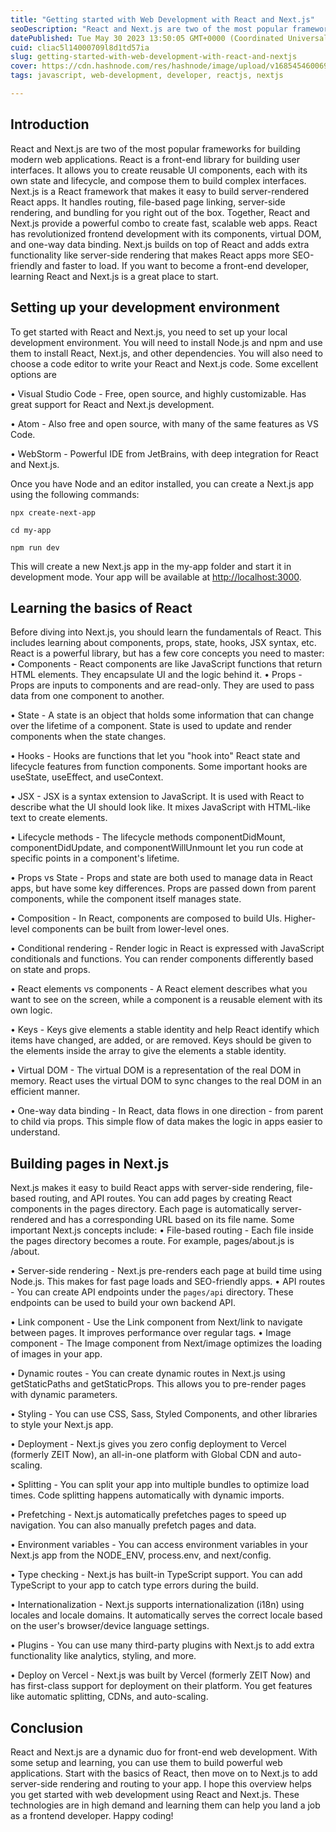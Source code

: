 ```yaml
---
title: "Getting started with Web Development with React and Next.js"
seoDescription: "React and Next.js are two of the most popular frameworks for building modern web applications. React is a front-end library for building user interfaces..."
datePublished: Tue May 30 2023 13:50:05 GMT+0000 (Coordinated Universal Time)
cuid: cliac5l14000709l8d1td57ia
slug: getting-started-with-web-development-with-react-and-nextjs
cover: https://cdn.hashnode.com/res/hashnode/image/upload/v1685454600692/926ad24d-3eb7-40c0-83f9-a47fb6d96d1b.png
tags: javascript, web-development, developer, reactjs, nextjs

---
```


## Introduction

React and Next.js are two of the most popular frameworks for building modern web applications. React is a front-end library for building user interfaces. It allows you to create reusable UI components, each with its own state and lifecycle, and compose them to build complex interfaces. Next.js is a React framework that makes it easy to build server-rendered React apps. It handles routing, file-based page linking, server-side rendering, and bundling for you right out of the box. Together, React and Next.js provide a powerful combo to create fast, scalable web apps. React has revolutionized frontend development with its components, virtual DOM, and one-way data binding. Next.js builds on top of React and adds extra functionality like server-side rendering that makes React apps more SEO-friendly and faster to load. If you want to become a front-end developer, learning React and Next.js is a great place to start.

## Setting up your development environment

To get started with React and Next.js, you need to set up your local development environment. You will need to install Node.js and npm and use them to install React, Next.js, and other dependencies. You will also need to choose a code editor to write your React and Next.js code. Some excellent options are

• Visual Studio Code - Free, open source, and highly customizable. Has great support for React and Next.js development.

• Atom - Also free and open source, with many of the same features as VS Code.

• WebStorm - Powerful IDE from JetBrains, with deep integration for React and Next.js.

Once you have Node and an editor installed, you can create a Next.js app using the following commands:

`npx create-next-app`

`cd my-app`

`npm run dev`

This will create a new Next.js app in the my-app folder and start it in development mode. Your app will be available at [http://localhost:3000](http://localhost:3000).

## Learning the basics of React

Before diving into Next.js, you should learn the fundamentals of React. This includes learning about components, props, state, hooks, JSX syntax, etc. React is a powerful library, but has a few core concepts you need to master: • Components - React components are like JavaScript functions that return HTML elements. They encapsulate UI and the logic behind it. • Props - Props are inputs to components and are read-only. They are used to pass data from one component to another.

• State - A state is an object that holds some information that can change over the lifetime of a component. State is used to update and render components when the state changes.

• Hooks - Hooks are functions that let you "hook into" React state and lifecycle features from function components. Some important hooks are useState, useEffect, and useContext.

• JSX - JSX is a syntax extension to JavaScript. It is used with React to describe what the UI should look like. It mixes JavaScript with HTML-like text to create elements.

• Lifecycle methods - The lifecycle methods componentDidMount, componentDidUpdate, and componentWillUnmount let you run code at specific points in a component's lifetime.

• Props vs State - Props and state are both used to manage data in React apps, but have some key differences. Props are passed down from parent components, while the component itself manages state.

• Composition - In React, components are composed to build UIs. Higher-level components can be built from lower-level ones.

• Conditional rendering - Render logic in React is expressed with JavaScript conditionals and functions. You can render components differently based on state and props.

• React elements vs components - A React element describes what you want to see on the screen, while a component is a reusable element with its own logic.

• Keys - Keys give elements a stable identity and help React identify which items have changed, are added, or are removed. Keys should be given to the elements inside the array to give the elements a stable identity.

• Virtual DOM - The virtual DOM is a representation of the real DOM in memory. React uses the virtual DOM to sync changes to the real DOM in an efficient manner.

• One-way data binding - In React, data flows in one direction - from parent to child via props. This simple flow of data makes the logic in apps easier to understand.

## Building pages in Next.js

Next.js makes it easy to build React apps with server-side rendering, file-based routing, and API routes. You can add pages by creating React components in the pages directory. Each page is automatically server-rendered and has a corresponding URL based on its file name. Some important Next.js concepts include: • File-based routing - Each file inside the pages directory becomes a route. For example, pages/about.js is /about.

• Server-side rendering - Next.js pre-renders each page at build time using Node.js. This makes for fast page loads and SEO-friendly apps. • API routes - You can create API endpoints under the `pages/api` directory. These endpoints can be used to build your own backend API.

• Link component - Use the Link component from Next/link to navigate between pages. It improves performance over regular tags. • Image component - The Image component from Next/image optimizes the loading of images in your app.

• Dynamic routes - You can create dynamic routes in Next.js using getStaticPaths and getStaticProps. This allows you to pre-render pages with dynamic parameters.

• Styling - You can use CSS, Sass, Styled Components, and other libraries to style your Next.js app.

• Deployment - Next.js gives you zero config deployment to Vercel (formerly ZEIT Now), an all-in-one platform with Global CDN and auto-scaling.

• Splitting - You can split your app into multiple bundles to optimize load times. Code splitting happens automatically with dynamic imports.

• Prefetching - Next.js automatically prefetches pages to speed up navigation. You can also manually prefetch pages and data.

• Environment variables - You can access environment variables in your Next.js app from the NODE\_ENV, process.env, and next/config.

• Type checking - Next.js has built-in TypeScript support. You can add TypeScript to your app to catch type errors during the build.

• Internationalization - Next.js supports internationalization (i18n) using locales and locale domains. It automatically serves the correct locale based on the user's browser/device language settings.

• Plugins - You can use many third-party plugins with Next.js to add extra functionality like analytics, styling, and more.

• Deploy on Vercel - Next.js was built by Vercel (formerly ZEIT Now) and has first-class support for deployment on their platform. You get features like automatic splitting, CDNs, and auto-scaling.

## Conclusion

React and Next.js are a dynamic duo for front-end web development. With some setup and learning, you can use them to build powerful web applications. Start with the basics of React, then move on to Next.js to add server-side rendering and routing to your app. I hope this overview helps you get started with web development using React and Next.js. These technologies are in high demand and learning them can help you land a job as a frontend developer. Happy coding!